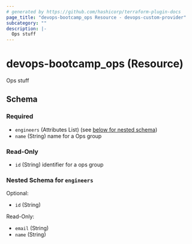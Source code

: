 ```yaml
---
# generated by https://github.com/hashicorp/terraform-plugin-docs
page_title: "devops-bootcamp_ops Resource - devops-custom-provider"
subcategory: ""
description: |-
  Ops stuff
---
```


# devops-bootcamp_ops (Resource)

Ops stuff



<!-- schema generated by tfplugindocs -->
## Schema

### Required

- `engineers` (Attributes List) (see [below for nested schema](#nestedatt--engineers))
- `name` (String) name for a Ops group

### Read-Only

- `id` (String) identifier for a ops group

<a id="nestedatt--engineers"></a>
### Nested Schema for `engineers`

Optional:

- `id` (String)

Read-Only:

- `email` (String)
- `name` (String)


